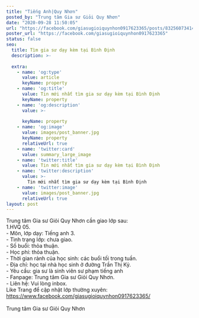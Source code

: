 ```yaml
---
title: "Tiếng Anh|Quy Nhơn"
posted_by: "Trung tâm Gia sư Giỏi Quy Nhơn"
date: "2020-09-28 11:50:05"
url: "https://facebook.com/giasugioiquynhon0917623365/posts/832560734149255"
poster_url: "https://facebook.com/giasugioiquynhon0917623365"
status: false
seo:
  title: Tìm gia sư dạy kèm tại Bình Định
  description: >-
    
  extra:
    - name: 'og:type'
      value: article
      keyName: property
    - name: 'og:title'
      value: Tin mới nhất tìm gia sư dạy kèm tại Bình Định
      keyName: property
    - name: 'og:description'
      value: >-
        
      keyName: property
    - name: 'og:image'
      value: images/post_banner.jpg
      keyName: property
      relativeUrl: true
    - name: 'twitter:card'
      value: summary_large_image
    - name: 'twitter:title'
      value: Tin mới nhất tìm gia sư dạy kèm tại Bình Định
    - name: 'twitter:description'
      value: >-
        Tin mới nhất tìm gia sư dạy kèm tại Bình Định
    - name: 'twitter:image'
      value: images/post_banner.jpg
      relativeUrl: true
layout: post
---
```

Trung tâm Gia sư Giỏi Quy Nhơn cần giao lớp sau:<br>1.HVQ 05.<br>- Môn, lớp dạy: Tiếng anh 3.<br>- Tình trạng lớp: chưa giao.<br>- Số buổi: thỏa thuận.<br>- Học phí: thỏa thuận.<br>- Thời gian rảnh của học sinh: các buổi tối trong tuần.<br>- Địa chỉ: học tại nhà học sinh ở đường Trần Thị Kỷ.<br>- Yêu cầu: gia sư là sinh viên sư phạm tiếng anh<br>- Fanpage: Trung tâm Gia sư Giỏi Quy Nhơn.<br>- Liên hệ: Vui lòng inbox.<br>Like Trang để cập nhật lớp thường xuyên: https://www.facebook.com/giasugioiquynhon0917623365/<br><br>Trung tâm Gia sư Giỏi Quy Nhơn
